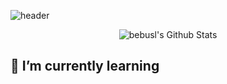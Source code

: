 ![header](https://capsule-render.vercel.app/api?text=프론트엔드개발자&fontSize=50&animation=fadeIn&type=waving&height=300)

<div align="center">
  <img src="https://github-readme-stats.vercel.app/api?username=bebusl&show_icons=true&theme=buefy" alt="bebusl's Github Stats" />


</div>

## 🌱 I’m currently learning

                                                                                                                   
                                                                                                                   
<!--
**bebusl/bebusl** is a ✨ _special_ ✨ repository because its `README.md` (this file) appears on your GitHub profile.

Here are some ideas to get you started:

- 🔭 I’m currently working on ...
- 🌱 I’m currently learning ...
- 👯 I’m looking to collaborate on ...
- 🤔 I’m looking for help with ...
- 💬 Ask me about ...
- 📫 How to reach me: ...
- 😄 Pronouns: ...
- ⚡ Fun fact: ...
-->
